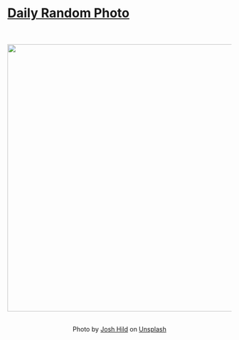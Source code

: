 # [Daily Random Photo](https://www.dailyrandomphoto.com/)

<div align="center">
  <br>
  <br>
  <a href="https://www.dailyrandomphoto.com/p/2021/2021-01-20/"><img src="https://images.unsplash.com/photo-1608776934399-9c2d8b67e0d7?crop=entropy&cs=tinysrgb&fit=max&fm=jpg&ixid=MXw3NzUwOHwwfDF8cmFuZG9tfHx8fHx8fHw&ixlib=rb-1.2.1&q=80&w=1080" width="600px"></a>
  <br>
  <br>
  <p class="has-text-grey">Photo by <a href="https://unsplash.com/@joshhild?utm_source=Daily%20Random%20Photo&amp;utm_medium=referral" target="_blank" rel="noopener noreferrer">Josh Hild</a> on <a href="https://unsplash.com/photos/7dzOr6Qf_rQ?utm_source=Daily%20Random%20Photo&amp;utm_medium=referral" target="_blank" rel="noopener noreferrer">Unsplash</a></p>
</div>
